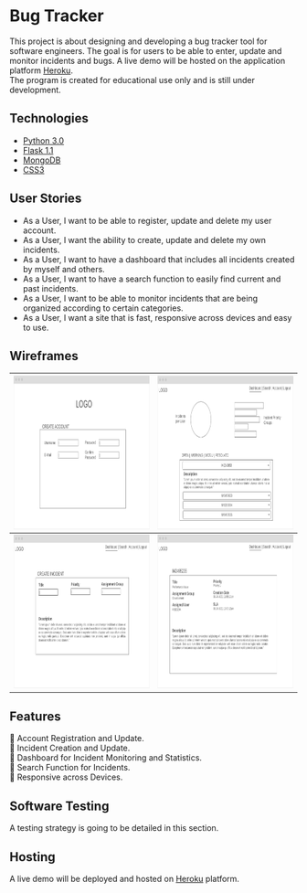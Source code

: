 # Bug Tracker
This project is about designing and developing a bug tracker tool for software engineers. The goal is for users to be able to enter, update and monitor incidents and bugs. A live demo will be hosted on the application platform [Heroku](https://www.heroku.com/).  
The program is created for educational use only and is still under development.

## Technologies
- [Python 3.0](https://www.python.org/)
- [Flask 1.1](https://flask.palletsprojects.com/en/1.1.x/)
- [MongoDB](https://www.mongodb.com/3)
- [CSS3](https://developer.mozilla.org/en-US/docs/Archive/CSS3)

## User Stories
- As a User, I want to be able to register, update and delete my user account.
- As a User, I want the ability to create, update and delete my own incidents.
- As a User, I want to have a dashboard that includes all incidents created by myself and others.
- As a User, I want to have a search function to easily find current and past incidents.
- As a User, I want to be able to monitor incidents that are being organized according to certain categories.
- As a User, I want a site that is fast, responsive across devices and easy to use.

## Wireframes
|<img src="wireframes/Wireframe_Account-Creation.png" width="439" height="269">|<img src="wireframes/Wireframe_Dashboard.png" width="439" height="269">|
------------ | -------------
|<img src="wireframes/Wireframe_Incident-Creation.png" width="439" height="269">|<img src="wireframes/Wireframe_Incident-Overview.png" width="439" height="269">

## Features
:hatching_chick: Account Registration and Update.  
:hatching_chick: Incident Creation and Update.  
:egg: Dashboard for Incident Monitoring and Statistics.  
:egg: Search Function for Incidents.  
:egg: Responsive across Devices.  

## Software Testing
A testing strategy is going to be detailed in this section.

## Hosting
A live demo will be deployed and hosted on [Heroku](https://www.heroku.com/) platform.

